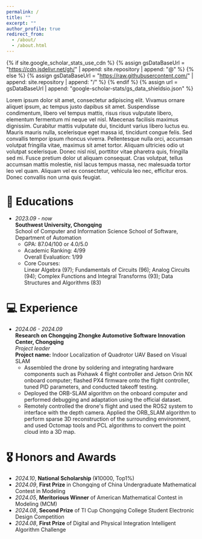```yaml
---
permalink: /
title: ""
excerpt: ""
author_profile: true
redirect_from: 
  - /about/
  - /about.html
---
```


{% if site.google_scholar_stats_use_cdn %}
{% assign gsDataBaseUrl = "https://cdn.jsdelivr.net/gh/" | append: site.repository | append: "@" %}
{% else %}
{% assign gsDataBaseUrl = "https://raw.githubusercontent.com/" | append: site.repository | append: "/" %}
{% endif %}
{% assign url = gsDataBaseUrl | append: "google-scholar-stats/gs_data_shieldsio.json" %}

<span class='anchor' id='about-me'></span>

Lorem ipsum dolor sit amet, consectetur adipiscing elit. Vivamus ornare aliquet ipsum, ac tempus justo dapibus sit amet. Suspendisse condimentum, libero vel tempus mattis, risus risus vulputate libero, elementum fermentum mi neque vel nisl. Maecenas facilisis maximus dignissim. Curabitur mattis vulputate dui, tincidunt varius libero luctus eu. Mauris mauris nulla, scelerisque eget massa id, tincidunt congue felis. Sed convallis tempor ipsum rhoncus viverra. Pellentesque nulla orci, accumsan volutpat fringilla vitae, maximus sit amet tortor. Aliquam ultricies odio ut volutpat scelerisque. Donec nisl nisl, porttitor vitae pharetra quis, fringilla sed mi. Fusce pretium dolor ut aliquam consequat. Cras volutpat, tellus accumsan mattis molestie, nisl lacus tempus massa, nec malesuada tortor leo vel quam. Aliquam vel ex consectetur, vehicula leo nec, efficitur eros. Donec convallis non urna quis feugiat.


# 📖 Educations
- *2023.09 - now*  
  **Southwest University, Chongqing**  
  School of Computer and Information Science School of Software, Department of Automation
  - GPA: 87.04/100 or 4.0/5.0
  - Academic Ranking: 4/99  
    Overall Evaluation: 1/99
  - Core Courses:  
    Linear Algebra (97); Fundamentals of Circuits (96); Analog Circuits (94); Complex Functions and Integral Transforms (93); Data Structures and Algorithms (83)

# 💻 Experience
- *2024.06 - 2024.09*  
  **Research on Chongqing Zhongke Automotive Software Innovation Center, Chongqing**  
  *Project leader*  
  **Project name:** Indoor Localization of Quadrotor UAV Based on Visual SLAM
  - Assembled the drone by soldering and integrating hardware components such as Pixhawk 4 flight controller and Jetson Orin NX onboard computer; flashed PX4 firmware onto the flight controller, tuned PID parameters, and conducted takeoff testing.
  - Deployed the ORB-SLAM algorithm on the onboard computer and performed debugging and adaptation using the official dataset.
  - Remotely controlled the drone's flight and used the ROS2 system to interface with the depth camera. Applied the ORB_SLAM algorithm to perform sparse 3D reconstruction of the surrounding environment, and used Octomap tools and PCL algorithms to convert the point cloud into a 3D map.

# 🎖 Honors and Awards
- *2024.10*, **National Scholarship** (¥10000, Top1%) 
- *2024.09*, **First Prize** in Chongqing of China Undergraduate Mathematical Contest in Modeling
- *2024.05*, **Meritorious Winner** of American Mathematical Contest in Modeling (MCM)
- *2024.08*, **Second Prize** of TI Cup Chongqing College Student Electronic Design Competition
- *2024.08*, **First Prize** of Digital and Physical Integration Intelligent Algorithm Challenge
